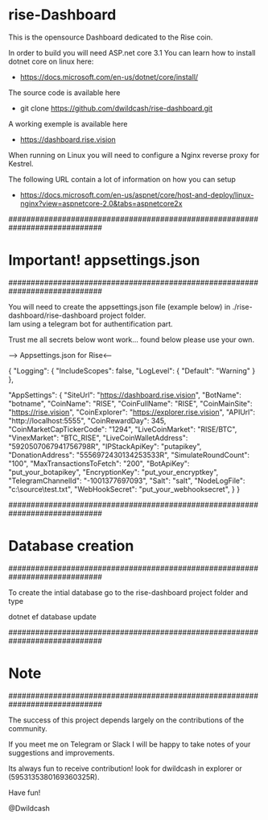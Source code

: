 ﻿# rise-Dashboard

This is the opensource Dashboard dedicated to the Rise coin.

In order to build you will need ASP.net core 3.1
You can learn how to install dotnet core on linux here:
- https://docs.microsoft.com/en-us/dotnet/core/install/

The source code is available here
- git clone https://github.com/dwildcash/rise-dashboard.git

A working exemple is available here
- https://dashboard.rise.vision


When running on Linux you will need to configure a Nginx reverse proxy for Kestrel.

The following URL contain a lot of information on how you can setup

- https://docs.microsoft.com/en-us/aspnet/core/host-and-deploy/linux-nginx?view=aspnetcore-2.0&tabs=aspnetcore2x


#############################################################################
# Important! appsettings.json
#############################################################################

You will need to create the appsettings.json file (example below) in ./rise-dashboard/rise-dashboard project folder.  
Iam using a telegram bot for authentification part. 

Trust me all secrets below wont work... found below please use your own.


--> Appsettings.json for Rise<--

{
  "Logging": {
    "IncludeScopes": false,
    "LogLevel": {
      "Default": "Warning"
    }
  },

  "AppSettings": {
    "SiteUrl": "https://dashboard.rise.vision",
    "BotName": "botname",
    "CoinName": "RISE",
    "CoinFullName": "RISE",
    "CoinMainSite": "https://rise.vision",
    "CoinExplorer": "https://explorer.rise.vision",
    "APIUrl": "http://localhost:5555",
    "CoinRewardDay": 345,
    "CoinMarketCapTickerCode": "1294",
    "LiveCoinMarket": "RISE/BTC",
    "VinexMarket": "BTC_RISE",
    "LiveCoinWalletAddress": "5920507067941756798R",
    "IPStackApiKey": "putapikey",
    "DonationAddress": "5556972430134253533R",
    "SimulateRoundCount": "100",
    "MaxTransactionsToFetch": "200",
    "BotApiKey": "put_your_botapikey",
    "EncryptionKey": "put_your_encryptkey",
    "TelegramChannelId": "-1001377697093",
    "Salt": "salt",
    "NodeLogFile": "c:\\source\\test.txt",
    "WebHookSecret": "put_your_webhooksecret",
  }
}


#############################################################################
# Database creation
#############################################################################

To create the intial database go to the rise-dashboard project folder and type

dotnet ef database update


#############################################################################
# Note
#############################################################################

The success of this project depends largely on the contributions of the community. 

If you meet me on Telegram or Slack I will be happy to take notes of your suggestions and improvements.

Its always fun to receive contribution! look for dwildcash in explorer or (5953135380169360325R).

Have fun!

@Dwildcash